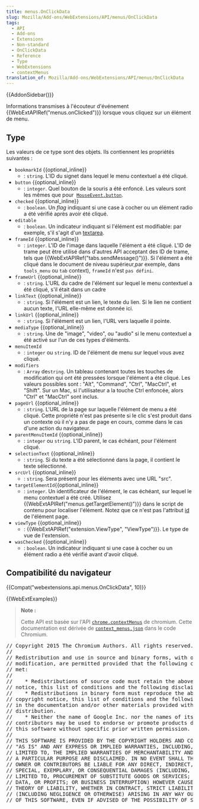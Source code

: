 ```yaml
---
title: menus.OnClickData
slug: Mozilla/Add-ons/WebExtensions/API/menus/OnClickData
tags:
  - API
  - Add-ons
  - Extensions
  - Non-standard
  - OnClickData
  - Reference
  - Type
  - WebExtensions
  - contextMenus
translation_of: Mozilla/Add-ons/WebExtensions/API/menus/OnClickData
---
```

{{AddonSidebar()}}

Informations transmises à l'écouteur d'événement {{WebExtAPIRef("menus.onClicked")}} lorsque vous cliquez sur un élément de menu.

## Type

Les valeurs de ce type sont des objets. Ils contiennent les propriétés suivantes :

- `bookmarkId` {{optional_inline}}
  - : `string`. L'ID du signet dans lequel le menu contextuel a été cliqué.
- `button` {{optional_inline}}
  - : `integer`. Quel bouton de la souris a été enfoncé. Les valeurs sont les mêmes que pour  [`MouseEvent.button`](/fr/docs/Web/API/MouseEvent/button).
- `checked` {{optional_inline}}
  - : `boolean`. Un _flag_ indiquant si une case à cocher ou un élément radio a été vérifié après avoir été cliqué.
- `editable`
  - : `boolean`. Un indicateur indiquant si l'élément est modifiable: par exemple, s'il s'agit d'un [textarea](/fr/docs/Web/HTML/Element/textarea).
- `frameId` {{optional_inline}}
  - : `integer`. L'ID de l'image dans laquelle l'élément a été cliqué. L'ID de trame peut être utilisé dans d'autres API acceptant des ID de trame, tels que {{WebExtAPIRef("tabs.sendMessage()")}}. Si l'élément a été cliqué dans le document de niveau supérieur,par exemple, dans `tools_menu` ou `tab` context), `frameId` n'est `pas défini`.
- `frameUrl` {{optional_inline}}
  - : `string`. L'URL du cadre de l'élément sur lequel le menu contextuel a été cliqué, s'il était dans un cadre
- `linkText` {{optional_inline}}
  - : `string`. Si l'élément est un lien, le texte du lien. Si le lien ne contient aucun texte, l'URL elle-même est donnée ici.
- `linkUrl` {{optional_inline}}
  - : `string`. Si l'élément est un lien, l'URL vers laquelle il pointe.
- `mediaType` {{optional_inline}}
  - : `string`. Une de "image", "video", ou "audio" si le menu contextuel a été activé sur l'un de ces types d'éléments.
- `menuItemId`
  - : `integer` ou `string`. ID de l'élément de menu sur lequel vous avez cliqué.
- `modifiers`
  - : `Array` de`string`. Un tableau contenant toutes les touches de modification qui ont été pressées lorsque l'élément a été cliqué. Les valeurs possibles sont : "Alt", "Command", "Ctrl", "MacCtrl", et "Shift". Sur un Mac, si l'utilisateur a la touche Ctrl enfoncée, alors  "Ctrl" et "MacCtrl" sont inclus.
- `pageUrl` {{optional_inline}}
  - : `string`. L'URL de la page sur laquelle l'élément de menu a été cliqué. Cette propriété n'est pas présente si le clic s'est produit dans un contexte où il n'y a pas de page en cours, comme dans le cas d'une action du navigateur.
- `parentMenuItemId` {{optional_inline}}
  - : `integer` ou `string`. L'ID parent, le cas échéant, pour l'élément cliqué.
- `selectionText` {{optional_inline}}
  - : `string`. Si du texte a été sélectionné dans la page, il contient le texte sélectionné.
- `srcUrl` {{optional_inline}}
  - : `string`. Sera présent pour les éléments avec une URL "src".
- `targetElementId`{{optional_inline}}
  - : `integer`. Un identificateur de l'élément, le cas échéant, sur lequel le menu contextuel a été créé. Utilisez {{WebExtAPIRef("menus.getTargetElement()")}} dans le script de contenu pour localiser l'élément. Notez que ce n'est pas l'attribut [id](/fr/docs/Web/HTML/Attributs_universels/id) de l'élément page.
- `viewType` {{optional_inline}}
  - : {{WebExtAPIRef("extension.ViewType", "ViewType")}}. Le type de vue de l'extension.
- `wasChecked` {{optional_inline}}
  - : `boolean`. Un indicateur indiquant si une case à cocher ou un élément radio a été vérifié avant d'avoir cliqué.

## Compatibilité du navigateur

{{Compat("webextensions.api.menus.OnClickData", 10)}}

{{WebExtExamples}}

> **Note :**
>
> Cette API est basée sur l'API [`chrome.contextMenus`](https://developer.chrome.com/extensions/contextMenus) de chromium. Cette documentation est dérivée de [`context_menus.json`](https://chromium.googlesource.com/chromium/src/+/master/chrome/common/extensions/api/context_menus.json) dans le code Chromium.

<div class="hidden"><pre>// Copyright 2015 The Chromium Authors. All rights reserved.
//
// Redistribution and use in source and binary forms, with or without
// modification, are permitted provided that the following conditions are
// met:
//
//    * Redistributions of source code must retain the above copyright
// notice, this list of conditions and the following disclaimer.
//    * Redistributions in binary form must reproduce the above
// copyright notice, this list of conditions and the following disclaimer
// in the documentation and/or other materials provided with the
// distribution.
//    * Neither the name of Google Inc. nor the names of its
// contributors may be used to endorse or promote products derived from
// this software without specific prior written permission.
//
// THIS SOFTWARE IS PROVIDED BY THE COPYRIGHT HOLDERS AND CONTRIBUTORS
// "AS IS" AND ANY EXPRESS OR IMPLIED WARRANTIES, INCLUDING, BUT NOT
// LIMITED TO, THE IMPLIED WARRANTIES OF MERCHANTABILITY AND FITNESS FOR
// A PARTICULAR PURPOSE ARE DISCLAIMED. IN NO EVENT SHALL THE COPYRIGHT
// OWNER OR CONTRIBUTORS BE LIABLE FOR ANY DIRECT, INDIRECT, INCIDENTAL,
// SPECIAL, EXEMPLARY, OR CONSEQUENTIAL DAMAGES (INCLUDING, BUT NOT
// LIMITED TO, PROCUREMENT OF SUBSTITUTE GOODS OR SERVICES; LOSS OF USE,
// DATA, OR PROFITS; OR BUSINESS INTERRUPTION) HOWEVER CAUSED AND ON ANY
// THEORY OF LIABILITY, WHETHER IN CONTRACT, STRICT LIABILITY, OR TORT
// (INCLUDING NEGLIGENCE OR OTHERWISE) ARISING IN ANY WAY OUT OF THE USE
// OF THIS SOFTWARE, EVEN IF ADVISED OF THE POSSIBILITY OF SUCH DAMAGE.
</pre></div>
